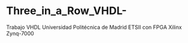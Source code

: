 # Three_in_a_Row_VHDL-
Trabajo VHDL Universidad Politécnica de Madrid ETSII con FPGA Xilinx Zynq-7000
